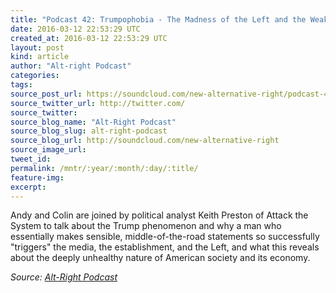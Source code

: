 ```yaml
---
title: "Podcast 42: Trumpophobia - The Madness of the Left and the Weakness of the GOP"
date: 2016-03-12 22:53:29 UTC
created_at: 2016-03-12 22:53:29 UTC
layout: post
kind: article
author: "Alt-right Podcast"
categories: 
tags: 
source_post_url: https://soundcloud.com/new-alternative-right/podcast-42-trumpophobia-the-madness-of-the-left
source_twitter_url: http://twitter.com/
source_twitter: 
source_blog_name: "Alt-Right Podcast"
source_blog_slug: alt-right-podcast
source_blog_url: http://soundcloud.com/new-alternative-right
source_image_url: 
tweet_id:
permalink: /mntr/:year/:month/:day/:title/
feature-img: 
excerpt:
---
```

Andy and Colin are joined by political analyst Keith Preston of Attack the System to talk about the Trump phenomenon and why a man who essentially makes sensible, middle-of-the-road statements so successfully "triggers" the media, the establishment, and the Left, and what this reveals about the deeply unhealthy nature of American society and its economy.<div class="">
    <i>Source: <a href="http://soundcloud.com/new-alternative-right">Alt-Right Podcast</a></i>
</div>
